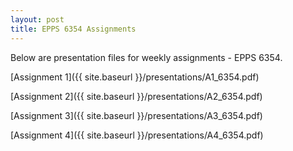 ```yaml
---
layout: post
title: EPPS 6354 Assignments
---
```


Below are presentation files for weekly assignments - EPPS 6354.

[Assignment 1]({{ site.baseurl }}/presentations/A1_6354.pdf)

[Assignment 2]({{ site.baseurl }}/presentations/A2_6354.pdf)

[Assignment 3]({{ site.baseurl }}/presentations/A3_6354.pdf)

[Assignment 4]({{ site.baseurl }}/presentations/A4_6354.pdf)
